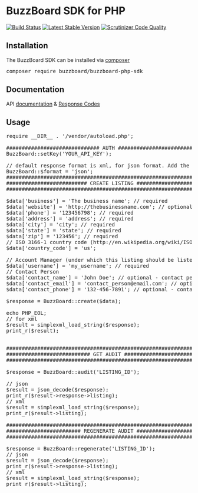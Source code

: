 # BuzzBoard SDK for PHP

[![Build Status](https://travis-ci.org/BuzzBoard/buzzboard-php-sdk.svg)](https://travis-ci.org/BuzzBoard/buzzboard-php-sdk)
[![Latest Stable Version](https://img.shields.io/badge/Latest%20Stable-1.0-blue.svg)](https://packagist.org/packages/buzzboard/buzzboard-php-sdk)
[![Scrutinizer Code Quality](https://scrutinizer-ci.com/g/BuzzBoard/buzzboard-php-sdk/badges/quality-score.png?b=master)](https://scrutinizer-ci.com/g/BuzzBoard/buzzboard-php-sdk/?branch=master)

## Installation
The BuzzBoard SDK can be installed via [composer](https://getcomposer.org/)
<pre>
composer require buzzboard/buzzboard-php-sdk
</pre>

## Documentation
API [documentation](https://api.buzzboard.com/documentation) &amp; [Response Codes](https://api.buzzboard.com/documentation/#api-ResponseCodes)

## Usage
<pre>
require __DIR__ . '/vendor/autoload.php';

############################## AUTH ###################################
BuzzBoard::setKey('YOUR_API_KEY');

// default response format is xml, for json format. Add the following line.
BuzzBoard::$format = 'json';
#######################################################################
########################## CREATE LISTING #############################
#######################################################################

$data['business'] = 'The business name'; // required
$data['website'] = 'http://thebusinessname.com'; // optional
$data['phone'] = '123456798'; // required
$data['address'] = 'address'; // required
$data['city'] = 'city'; // required
$data['state'] = 'state'; // required
$data['zip'] = '123456'; // required
// ISO 3166-1 country code (http://en.wikipedia.org/wiki/ISO_3166-1)
$data['country_code'] = 'us';

// Account Manager (under which this listing should be listed on BuzzBoard)
$data['username'] = 'my_username'; // required
// Contact Person
$data['contact_name'] = 'John Doe'; // optional - contact persons name
$data['contact_email'] = 'contact_person@email.com'; // optional - contact persons email address
$data['contact_phone'] = '132-456-7891'; // optional - contact persons phone number

$response = BuzzBoard::create($data);

echo PHP_EOL;
// for xml
$result = simplexml_load_string($response);
print_r($result);


#######################################################################
########################### GET AUDIT #################################
#######################################################################

$response = BuzzBoard::audit('LISTING_ID');

// json
$result = json_decode($response);
print_r($result->response->listing);
// xml
$result = simplexml_load_string($response);
print_r($result->listing);

#######################################################################
######################## REGENERATE AUDIT #############################
#######################################################################

$response = BuzzBoard::regenerate('LISTING_ID');
// json
$result = json_decode($response);
print_r($result->response->listing);
// xml
$result = simplexml_load_string($response);
print_r($result->listing);
</pre>
